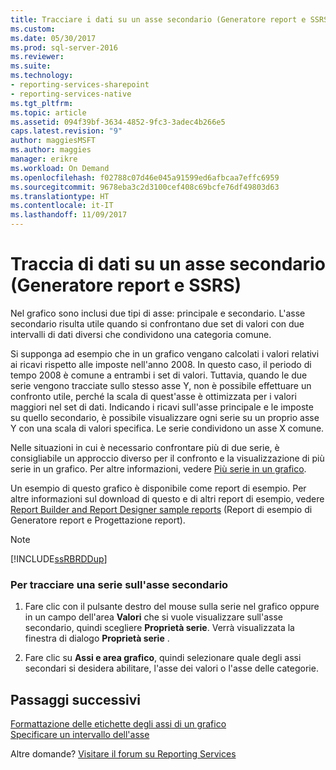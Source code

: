 ```yaml
---
title: Tracciare i dati su un asse secondario (Generatore report e SSRS) | Microsoft Docs
ms.custom: 
ms.date: 05/30/2017
ms.prod: sql-server-2016
ms.reviewer: 
ms.suite: 
ms.technology:
- reporting-services-sharepoint
- reporting-services-native
ms.tgt_pltfrm: 
ms.topic: article
ms.assetid: 094f39bf-3634-4852-9fc3-3adec4b266e5
caps.latest.revision: "9"
author: maggiesMSFT
ms.author: maggies
manager: erikre
ms.workload: On Demand
ms.openlocfilehash: f02788c07d46e045a91599ed6afbcaa7effc6959
ms.sourcegitcommit: 9678eba3c2d3100cef408c69bcfe76df49803d63
ms.translationtype: HT
ms.contentlocale: it-IT
ms.lasthandoff: 11/09/2017
---
```

# <a name="plot-data-on-a-secondary-axis-report-builder-and-ssrs"></a>Traccia di dati su un asse secondario (Generatore report e SSRS)

Nel grafico sono inclusi due tipi di asse: principale e secondario. L'asse secondario risulta utile quando si confrontano due set di valori con due intervalli di dati diversi che condividono una categoria comune.  
  
 Si supponga ad esempio che in un grafico vengano calcolati i valori relativi ai ricavi rispetto alle imposte nell'anno 2008. In questo caso, il periodo di tempo 2008 è comune a entrambi i set di valori. Tuttavia, quando le due serie vengono tracciate sullo stesso asse Y, non è possibile effettuare un confronto utile, perché la scala di quest'asse è ottimizzata per i valori maggiori nel set di dati. Indicando i ricavi sull'asse principale e le imposte su quello secondario, è possibile visualizzare ogni serie su un proprio asse Y con una scala di valori specifica. Le serie condividono un asse X comune.  
  
 Nelle situazioni in cui è necessario confrontare più di due serie, è consigliabile un approccio diverso per il confronto e la visualizzazione di più serie in un grafico. Per altre informazioni, vedere [Più serie in un grafico](../../reporting-services/report-design/multiple-series-on-a-chart-report-builder-and-ssrs.md).  
  
 Un esempio di questo grafico è disponibile come report di esempio. Per altre informazioni sul download di questo e di altri report di esempio, vedere [Report Builder and Report Designer sample reports](http://go.microsoft.com/fwlink/?LinkId=198283) (Report di esempio di Generatore report e Progettazione report).  
  
> [!NOTE]  
>  [!INCLUDE[ssRBRDDup](../../includes/ssrbrddup-md.md)]  
  
### <a name="to-plot-a-series-on-the-secondary-axis"></a>Per tracciare una serie sull'asse secondario  
  
1.  Fare clic con il pulsante destro del mouse sulla serie nel grafico oppure in un campo dell'area **Valori** che si vuole visualizzare sull'asse secondario, quindi scegliere **Proprietà serie**. Verrà visualizzata la finestra di dialogo **Proprietà serie** .  
  
2.  Fare clic su **Assi e area grafico**, quindi selezionare quale degli assi secondari si desidera abilitare, l'asse dei valori o l'asse delle categorie.  

## <a name="next-steps"></a>Passaggi successivi

[Formattazione delle etichette degli assi di un grafico](../../reporting-services/report-design/formatting-axis-labels-on-a-chart-report-builder-and-ssrs.md)   
[Specificare un intervallo dell'asse](../../reporting-services/report-design/specify-an-axis-interval-report-builder-and-ssrs.md)  

Altre domande? [Visitare il forum su Reporting Services](http://go.microsoft.com/fwlink/?LinkId=620231)
